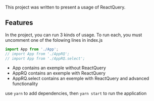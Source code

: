 This project was written to present a usage of ReactQuery.


## Features

In the project, you can run 3 kinds of usage.
To run each, you must uncomment one of the folowing lines in index.js

```js
import App from './App';
// import App from './AppRQ';
// import App from './AppRQ.select';
````

- App contains an exemple without ReactQuery
- AppRQ contains an exemple with ReactQuery
- AppRQ.select contains an exemple with ReactQuery and advanced functionality

use `yarn` to add dependencies, then `yarn start` to run the application
